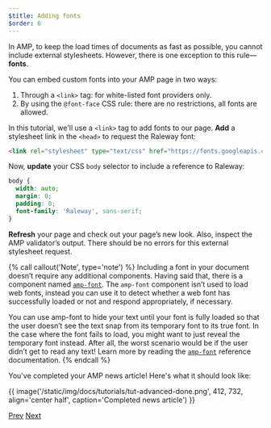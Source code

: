 ```yaml
---
$title: Adding fonts
$order: 6
---
```


In AMP, to keep the load times of documents as fast as possible, you cannot include external stylesheets. However, there is one exception to this rule&mdash;**fonts**.  

You can embed custom fonts into your AMP page in two ways:

1. Through a `<link>` tag: for white-listed font providers only.
2. By using the `@font-face` CSS rule: there are no restrictions, all fonts are allowed.

In this tutorial, we'll use a `<link>` tag to add fonts to our page. **Add** a stylesheet link in the `<head>` to request the Raleway font:

```html
<link rel="stylesheet" type="text/css" href="https://fonts.googleapis.com/css?family=Raleway">
```

Now, **update** your CSS `body` selector to include a reference to Raleway:

```css
body {
  width: auto;
  margin: 0;
  padding: 0;
  font-family: 'Raleway', sans-serif;
}
```

**Refresh** your page and check out your page’s new look. Also, inspect the AMP validator’s output.  There should be no errors for this external stylesheet request.

{% call callout('Note', type='note') %}
Including a font in your document doesn’t require any additional components. Having said that, there is a component named [`amp-font`](/docs/reference/components/amp-font.html). The `amp-font` component isn’t used to load web fonts, instead you can use it to detect whether a web font has successfully loaded or not and respond appropriately, if necessary.

You can use amp-font to hide your text until your font is fully loaded so that the user doesn’t see the text snap from its temporary font to its true font. In the case where the font fails to load, you might want to just reveal the temporary font instead. After all, the worst scenario would be if the user didn’t get to read any text! Learn more by reading the [`amp-font`](/docs/reference/components/amp-font.html) reference documentation.
{% endcall %}

You've completed your AMP news article! Here's what it should look like:

{{ image('/static/img/docs/tutorials/tut-advanced-done.png', 412, 732, align='center half', caption='Completed news article') }}


<div class="prev-next-buttons">
  <a class="button prev-button" href="/docs/fundamentals/add_advanced/navigating.html"><span class="arrow-prev">Prev</span></a>
  <a class="button next-button" href="/docs/fundamentals/add_advanced/congratulations.html"><span class="arrow-next">Next</span></a>
</div>
